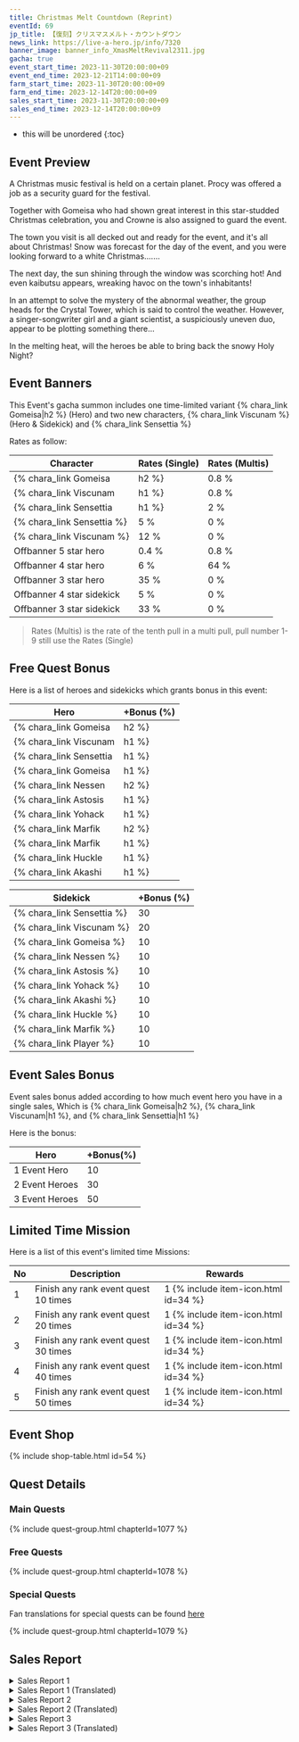 ```yaml
---
title: Christmas Melt Countdown (Reprint)
eventId: 69
jp_title: 【復刻】クリスマスメルト・カウントダウン
news_link: https://live-a-hero.jp/info/7320
banner_image: banner_info_XmasMeltRevival2311.jpg
gacha: true
event_start_time: 2023-11-30T20:00:00+09
event_end_time: 2023-12-21T14:00:00+09
farm_start_time: 2023-11-30T20:00:00+09
farm_end_time: 2023-12-14T20:00:00+09
sales_start_time: 2023-11-30T20:00:00+09
sales_end_time: 2023-12-14T20:00:00+09
---
```


* this will be unordered
{:toc}

## Event Preview

A Christmas music festival is held on a certain planet.
Procy was offered a job as a security guard for the festival.

Together with Gomeisa who had shown great interest in this star-studded Christmas celebration, you and Crowne is also assigned to guard the event.

The town you visit is all decked out and ready for the event, and it's all about Christmas!
Snow was forecast for the day of the event, and you were looking forward to a white Christmas.......

The next day, the sun shining through the window was scorching hot!
And even kaibutsu appears, wreaking havoc on the town's inhabitants!

In an attempt to solve the mystery of the abnormal weather, the group heads for the Crystal Tower, which is said to control the weather.
However, a singer-songwriter girl and a giant scientist, a suspiciously uneven duo, appear to be plotting something there...

In the melting heat, will the heroes be able to bring back the snowy Holy Night?

## Event Banners

This Event's gacha summon includes one time-limited variant {% chara_link Gomeisa|h2 %} (Hero) and two new characters, {% chara_link Viscunam %} (Hero & Sidekick) and {% chara_link Sensettia %}

Rates as follow:

| Character                                                | Rates (Single) | Rates (Multis) |
|----------------------------------------------------------|----------------|----------------|
| {% chara_link Gomeisa|h2 %}                               | 0.8 %            | 1.6 %            |
| {% chara_link Viscunam|h1 %}                              | 0.8 %            | 1.6 %            |
| {% chara_link Sensettia|h1 %}                             | 2 %              | 32 %             |
| {% chara_link Sensettia %}                                 | 5 %              | 0 %             |
| {% chara_link Viscunam %}                                   | 12 %             | 0 %             |
| Offbanner 5 star hero                                    | 0.4 %            | 0.8 %            |
| Offbanner 4 star hero                                    | 6 %              | 64 %             |
| Offbanner 3 star hero                                    | 35 %             | 0 %              |
| Offbanner 4 star sidekick                                | 5 %              | 0 %              |
| Offbanner 3 star sidekick                                | 33 %             | 0 %              |

>Rates (Multis) is the rate of the tenth pull in a multi pull, pull number 1-9 still use the Rates (Single)

## Free Quest Bonus

Here is a list of heroes and sidekicks which grants bonus in this event:

| Hero | +Bonus (%)|
|------------|--------------|
| {% chara_link Gomeisa|h2 %} | 40 |
| {% chara_link Viscunam|h1 %}  | 40 |
| {% chara_link Sensettia|h1 %}  | 30 |
| {% chara_link Gomeisa|h1 %} | 20 | 
| {% chara_link Nessen|h2 %} | 20 |
| {% chara_link Astosis|h1 %} | 20 |
| {% chara_link Yohack|h1 %}  | 10 |
| {% chara_link Marfik|h2 %} | 20 |
| {% chara_link Marfik|h1 %} | 20 |
| {% chara_link Huckle|h1 %}  | 10 |
| {% chara_link Akashi|h1 %}  | 10 |

| Sidekick | +Bonus (%) |
|-------------|---------------|
| {% chara_link Sensettia %} | 30 | 
| {% chara_link Viscunam %}  | 20 | 
| {% chara_link Gomeisa %}  | 10 | 
| {% chara_link Nessen %}  | 10 | 
| {% chara_link Astosis %}  | 10 | 
| {% chara_link Yohack %}  | 10 | 
| {% chara_link Akashi %}  | 10 | 
| {% chara_link Huckle %}  | 10 | 
| {% chara_link Marfik %}  | 10 | 
| {% chara_link Player %} | 10 | 

## Event Sales Bonus

Event sales bonus added according to how much event hero you have in a single sales, Which is
{% chara_link Gomeisa|h2 %}, {% chara_link Viscunam|h1 %}, and {% chara_link Sensettia|h1 %}

Here is the bonus:

| Hero   | +Bonus(%) |
|--------|-----------|
| 1 Event Hero   |     10    |
| 2 Event Heroes |     30    |
| 3 Event Heroes |     50    |

## Limited Time Mission

Here is a list of this event's limited time Missions:

| No  | Description      | Rewards      |
|----|-----------------------------------------------------------|----------------|
| 1  | Finish any rank event quest 10 times | 1 {% include item-icon.html id=34 %}    |
| 2  | Finish any rank event quest 20 times | 1 {% include item-icon.html id=34 %}    |
| 3  | Finish any rank event quest 30 times | 1 {% include item-icon.html id=34 %}    |
| 4  | Finish any rank event quest 40 times | 1 {% include item-icon.html id=34 %}    |
| 5  | Finish any rank event quest 50 times | 1 {% include item-icon.html id=34 %}    |

## Event Shop

{% include shop-table.html id=54 %}

## Quest Details

### Main Quests

{% include quest-group.html chapterId=1077 %}

### Free Quests

{% include quest-group.html chapterId=1078 %}

### Special Quests

Fan translations for special quests can be found [here](https://docs.google.com/spreadsheets/d/e/2PACX-1vSELESywdJubquJxmr4HAbEB5b2pKG_mYErA0cjEwzItoSkF0MFYC6Yq0GddH9XH4P9C6m4Ev_UkNjW/pubhtml)

{% include quest-group.html chapterId=1079 %}

## Sales Report

<details><summary>Sales Report 1</summary>
<p>クリスマス音楽フェスの会場で<br>警備を担当することになった <code>character0</code> 。<br><br>無事に見回りの仕事を終え戻ってくると、<br>ライトアップされたステージでは<br>聞き馴染みのあるクリスマスソングが流れている。<br><br>周囲を見渡しても辺りにはヒトの姿は無い。<br>心地よいクリスマスソングに任せて、ステージで<br> <code>character0</code> は一人、歌を口ずさむ。<br><br>曲が終わると、突如として拍手が<br> <code>character0</code> へと送られた。<br>驚いて振り返ると、その歌声を聞いていたのは、<br>イベントの主催を務めるディレクターだった。
<br><br>音楽フェスへ、ぜひ参加してほしいと<br>ディレクターは目を輝かせて頼み込む。<br>困惑する <code>character0</code> だったが――<br><br>イベント当日、ステージの上には<br>緊張しながらもマイクを握る<br> <code>character0</code> の姿があったという。
</p>
</details>

<details><summary>Sales Report 1 (Translated)</summary>
<p> At the venue of a Christmas music festival <code>character0</code> was put in charge of security at a Christmas music festival.<br><br>After coming back from patrolling,<br> from the illuminated stage <br>a familiar christmas song can be heard.<br><br>Seeing no one around.<br> <code>character0</code> entrust themselves to the pleasant christmas song,<br>and begun singing on the stage.<br><br> When the song ended, suddenly there was an applause for <code>character0</code> .<br>Surprised, they turn around and found out <br>that the one who heard the singing was the event director.<br><br>With eyes that said they really wanted them to participate the director earnestly plead.<br> <code>character0</code> was bewildered, but…<br><br>On the day of the event, up on the stage,<br> <code>character0</code> can be seen, holding a microphone nervously.
</p>
</details>

<details><summary>Sales Report 2</summary>
<p>とある惑星の地域活性化イベントの仕事に呼ばれた<br> <code>character0</code> と <code>character1</code> 。<br><br>仕事の内容は、その地
域の特産品である<br>クリスタルを使ったアクセサリーを<br>手作り体験してレポートするというもの。<br><br>しかし、慣れない作業に<br>悪戦苦 
闘する <code>character0</code> 。<br>コツを掴んだ <code>character1</code> は、<br>自然に <code>character0</code> をアシストし、<br>２人
は無事にアクセサリーを完成させる。<br><br>折角だから、互いに作ったものを交換しましょうと<br>イベントの担当者が提案するが、完成品に<br> 
納得ができない様子の <code>character0</code> 。<br><br>しかし、 <code>character1</code> は <code>character0</code> が<br>作ったことが大
事だと嬉しそうにそれを受け取った。<br><br>そのクリスタルは、想いを込めて誰かに贈ることで<br>御守りとしての意味を持つのだそう。<br><br> 
それを知った <code>character0</code> が、<br>今度こそ上手く作ろうと<br>再びその星を訪れるのは、また別のお話。
</p>
</details>

<details><summary>Sales Report 2 (Translated)</summary>
<p> <code>character0</code> and <code>character1</code> were called for a revitalization event for a certain planet.<br><br>Their job, was to do a report on the planet's handmade accesory,<br>which is made using the planet's special crystal.<br><br>But, <code>character0</code> struggle to handle the manufacturing process.<br> <code>character1</code> who already got the hang of it, naturally assist <code>character0</code> ,<br>The both of them sucessfully completed the accessories.<br><br>The event organized suggested them to exchange each other's accessories since it has been made,<br>though <code>character0</code> was not satisfied with theirs.<br><br>But, <code>character1</code> gladly accepted <code>character0</code> 's handmade accessories and treat it importantly.<br><br>That crystal was a sort of charm and can be given to someone with some thought.<br><br>Learning about this, <code>character0</code> decided to make it better next time,<br>Visiting that planet once more, that will be for another story.
</p>
</details>

<details><summary>Sales Report 3</summary>
<p> <code>character0</code> と <code>character1</code> は、<br>クリスマス音楽フェスにゲストとして招かれ、<br>ステージでのパフォーマンス
を楽しんでいた。<br><br>しかし、次の演目が始まらず、会場がざわつき始める。<br>何かあったのだろうかと２人は会場裏へと向かった。<br><br> 
そこには、突風で潰れてしまったテントと<br>このままでは機材が雪に埋もれてしまうと<br>右往左往するスタッフたちが。<br><br>それを見た <code>character0</code> は、<br>フェスを続けてほしい、<br>良いアイデアがあるから任せてと胸を叩く。<br>話を聞き、 <code>character1</code> は
意気込んで頷くと、<br>すぐさま <code>character2</code> と<br> <code>character3</code> へ連絡を入れた。<br><br>しばらくして、 <code>character2</code> が大きなシャベルを、<br> <code>character3</code> は沢山のバケツを持って現れた。<br><br>協力して、急いで大きなかまくらを作
るヒーローたち。<br>機材をそこに退避させ終えると、<br>これでもう大丈夫だろうと４人は笑う。<br>温かな雪の家の中に、優しい聖歌が聴こえて 
来た。
</p>
</details>


<details><summary>Sales Report 3 (Translated)</summary>
<p> <code>character0</code> and <code>character1</code> were invited as guests to a Christmas music festival and enjoyed performing on stage.<br><br>But,the next program didn't start, and the venue was filled with noise,<br>curiously the both of them headed towards the venue.<br><br>There, they found the tent has been smashed by the wind,<br>and the machineries are in danger of being buried in the snow,<br>the staffs busily moving about left and right.<br><br>Seeing that <code>character0</code> who wanted the festival to continue,<br>said that they have a good idea while beating their chest.<br><br>Hearing the idea, <code>character1</code> nodded In agreement and proceed to contact <code>character2</code> and <code>character3</code> .<br><br>Soon, <code>character2</code> appeared with a large shovel, while <code>character3</code> came with a lot of buckets.<br><br>Working together, the heroes hurriedly built a large snow dome.<br>And they move the machineries inside,<br>With this things will be all right, the four of them laugh together.<br>From inside the warm snow house, a gentle hymn can be heard.
</p>
</details>
